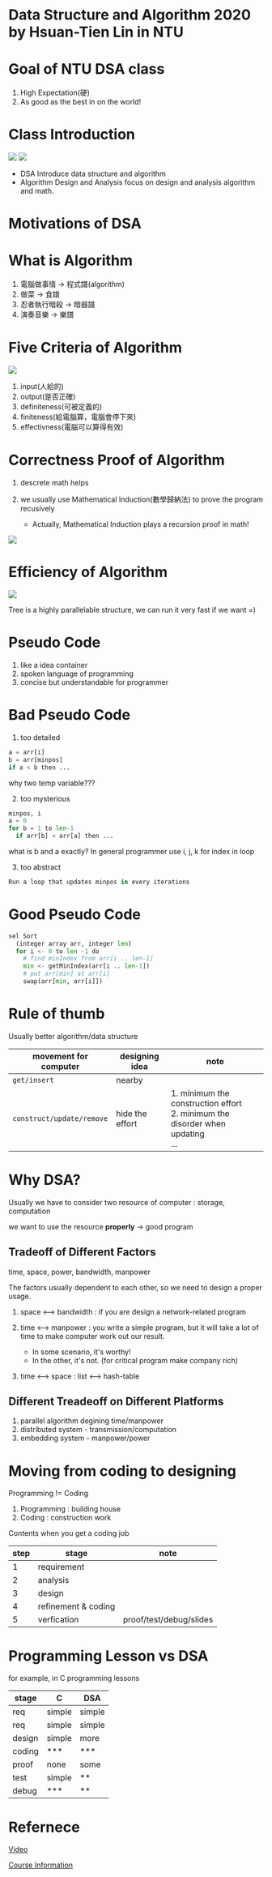 # Data Structure and Algorithm 2020 by Hsuan-Tien Lin in NTU 

# Goal of NTU DSA class

1. High Expectation(硬)
2. As good as the best in on the world!

# Class Introduction

<img src='./asserts/NtuDsa1_4.png'></img>
<img src='./asserts/NtuDsa1_5.png'></img>

* DSA Introduce data structure and algorithm
* Algorithm Design and Analysis focus on design and analysis algorithm and math.

# Motivations of DSA

# What is Algorithm

1. 電腦做事情 -> 程式譜(algorithm)
2. 做菜 -> 食譜
3. 忍者執行暗殺 -> 暗器譜
4. 演奏音樂 -> 樂譜

# Five Criteria of Algorithm

<img src='./asserts/NtuDsa1_1.png'></img>

1. input(人給的)
2. output(是否正確)
3. definiteness(可被定義的)
4. finiteness(給電腦算，電腦會停下來)
5. effectivness(電腦可以算得有效)

# Correctness Proof of Algorithm

1. descrete math helps
2. we usually use Mathematical Induction(數學歸納法) to prove the program recusively

   * Actually, Mathematical Induction plays a recursion proof in math! 

<img src='./asserts/NtuDsa1_2.png'></img>

# Efficiency of Algorithm

<img src='./asserts/NtuDsa1_3.png'></img>

Tree is a highly parallelable structure, we can run it very fast if we want =)

# Pseudo Code

1. like a idea container
2. spoken language of programming
3. concise but understandable for programmer

# Bad Pseudo Code

1. too detailed

``` Python
a = arr[i]
b = arr[minpos]
if a < b then ...
```

why two temp variable???

2. too mysterious

``` Python
minpos, i
a = 0
for b = 1 to len-1
  if arr[b] < arr[a] then ...
```

what is b and a exactly? In general programmer use i, j, k for index in loop

3. too abstract

``` Python
Run a loop that updates minpos in every iterations
```

# Good Pseudo Code

``` Python
sel Sort
  (integer array arr, integer len)
  for i <- 0 to len -1 do
    # find minIndex from arr[i .. len-1]
    min <- getMinIndex(arr[i .. len-1])
    # put arr[min] at arr[i]
    swap(arr[min, arr[i]])
```

# Rule of thumb

Usually better algorithm/data structure

| movement for computer     | designing idea  | note                                                                                   |
|---------------------------|-----------------|----------------------------------------------------------------------------------------|
| `get/insert` | nearby          |                                                                                        |
| `construct/update/remove` | hide the effort | 1. minimum the construction effort <br> 2. minimum the disorder when updating <br> ... |

# Why DSA?

Usually we have to consider two resource of computer : storage, computation

we want to use the resource **properly** -> good program

## Tradeoff of Different Factors

time, space, power, bandwidth, manpower

The factors usually dependent to each other, so we need to design a proper usage.

1. space <--> bandwidth : if you are design a network-related program

2. time <--> manpower : you write a simple program, but it will take a lot of time to make computer work out our result.

   * In some scenario, it's worthy!
   * In the other, it's not. (for critical program make company rich)

3.  time <--> space : list <--> hash-table

## Different Treadeoff on Different Platforms

1. parallel algorithm degining time/manpower
2. distributed system - transmission/computation
3. embedding system - manpower/power

# Moving from coding to designing

Programming != Coding

1. Programming : building house
2. Coding : construction work

Contents when you get a coding job

| step | stage               | note                    |
|------|---------------------|-------------------------|
| 1    | requirement         |                         |
| 2    | analysis            |                         |
| 3    | design              |                         |
| 4    | refinement & coding |                         |
| 5    | verfication         | proof/test/debug/slides |

# Programming Lesson vs DSA

for example, in C programming lessons

| stage  | C      | DSA    |
|--------|--------|--------|
| req    | simple | simple |
| req    | simple | simple |
| design | simple | more   |
| coding | ***    | ***    |
| proof  | none   | some   |
| test   | simple | **     |
| debug  | ***    | **     |

# Refernece

[Video](https://www.youtube.com/watch?v=8IOv2fnc01E&list=PLXVfgk9fNX2Kda9rttSvGROCtRQ3Sb8bA&index=2)

[Course Information](https://www.csie.ntu.edu.tw/~htlin/course/dsa20spring/)
